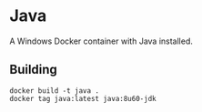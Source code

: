 # Java

A Windows Docker container with Java installed.

## Building

```
docker build -t java .
docker tag java:latest java:8u60-jdk
```
